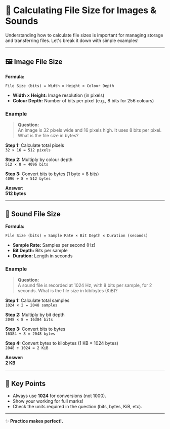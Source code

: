 # 📏 Calculating File Size for Images & Sounds

Understanding how to calculate file sizes is important for managing storage and transferring files. Let's break it down with simple examples!

---

## 🖼️ Image File Size

**Formula:**  
```
File Size (bits) = Width × Height × Colour Depth
```

- **Width × Height:** Image resolution (in pixels)
- **Colour Depth:** Number of bits per pixel (e.g., 8 bits for 256 colours)

### Example

> **Question:**  
> An image is 32 pixels wide and 16 pixels high. It uses 8 bits per pixel. What is the file size in bytes?

**Step 1:** Calculate total pixels  
`32 × 16 = 512 pixels`

**Step 2:** Multiply by colour depth  
`512 × 8 = 4096 bits`

**Step 3:** Convert bits to bytes (1 byte = 8 bits)  
`4096 ÷ 8 = 512 bytes`

**Answer:**  
**512 bytes**

---

## 🎵 Sound File Size

**Formula:**  
```
File Size (bits) = Sample Rate × Bit Depth × Duration (seconds)
```

- **Sample Rate:** Samples per second (Hz)
- **Bit Depth:** Bits per sample
- **Duration:** Length in seconds

### Example

> **Question:**  
> A sound file is recorded at 1024 Hz, with 8 bits per sample, for 2 seconds. What is the file size in kibibytes (KiB)?

**Step 1:** Calculate total samples  
`1024 × 2 = 2048 samples`

**Step 2:** Multiply by bit depth  
`2048 × 8 = 16384 bits`

**Step 3:** Convert bits to bytes  
`16384 ÷ 8 = 2048 bytes`

**Step 4:** Convert bytes to kilobytes (1 KB = 1024 bytes)  
`2048 ÷ 1024 = 2 KiB`

**Answer:**  
**2 KB**

---

## 📝 Key Points

- Always use **1024** for conversions (not 1000).
- Show your working for full marks!
- Check the units required in the question (bits, bytes, KiB, etc).

---

✨ **Practice makes perfect!.**